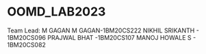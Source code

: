 # OOMD_LAB2023
Team Lead: M GAGAN
M GAGAN-1BM20CS222
NIKHIL SRIKANTH - 1BM20CS096
PRAJWAL BHAT -1BM20CS107
MANOJ HOWALE S - 1BM20CS082
